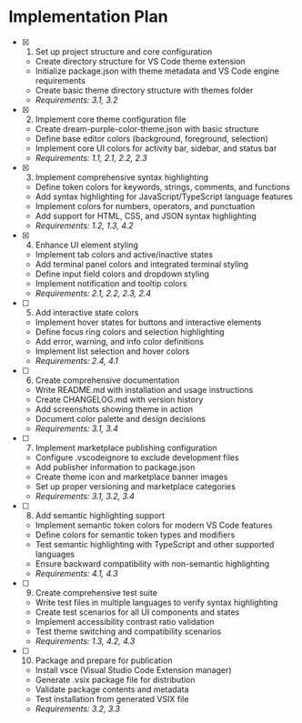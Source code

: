 # Implementation Plan

- [x] 1. Set up project structure and core configuration

  - Create directory structure for VS Code theme extension
  - Initialize package.json with theme metadata and VS Code engine requirements
  - Create basic theme directory structure with themes folder
  - _Requirements: 3.1, 3.2_

- [x] 2. Implement core theme configuration file

  - Create dream-purple-color-theme.json with basic structure
  - Define base editor colors (background, foreground, selection)
  - Implement core UI colors for activity bar, sidebar, and status bar
  - _Requirements: 1.1, 2.1, 2.2, 2.3_

- [x] 3. Implement comprehensive syntax highlighting

  - Define token colors for keywords, strings, comments, and functions
  - Add syntax highlighting for JavaScript/TypeScript language features
  - Implement colors for numbers, operators, and punctuation
  - Add support for HTML, CSS, and JSON syntax highlighting
  - _Requirements: 1.2, 1.3, 4.2_

- [x] 4. Enhance UI element styling

  - Implement tab colors and active/inactive states
  - Add terminal panel colors and integrated terminal styling
  - Define input field colors and dropdown styling
  - Implement notification and tooltip colors
  - _Requirements: 2.1, 2.2, 2.3, 2.4_

- [ ] 5. Add interactive state colors

  - Implement hover states for buttons and interactive elements
  - Define focus ring colors and selection highlighting
  - Add error, warning, and info color definitions
  - Implement list selection and hover colors
  - _Requirements: 2.4, 4.1_

- [ ] 6. Create comprehensive documentation

  - Write README.md with installation and usage instructions
  - Create CHANGELOG.md with version history
  - Add screenshots showing theme in action
  - Document color palette and design decisions
  - _Requirements: 3.1, 3.4_

- [ ] 7. Implement marketplace publishing configuration

  - Configure .vscodeignore to exclude development files
  - Add publisher information to package.json
  - Create theme icon and marketplace banner images
  - Set up proper versioning and marketplace categories
  - _Requirements: 3.1, 3.2, 3.4_

- [ ] 8. Add semantic highlighting support

  - Implement semantic token colors for modern VS Code features
  - Define colors for semantic token types and modifiers
  - Test semantic highlighting with TypeScript and other supported languages
  - Ensure backward compatibility with non-semantic highlighting
  - _Requirements: 4.1, 4.3_

- [ ] 9. Create comprehensive test suite

  - Write test files in multiple languages to verify syntax highlighting
  - Create test scenarios for all UI components and states
  - Implement accessibility contrast ratio validation
  - Test theme switching and compatibility scenarios
  - _Requirements: 1.3, 4.2, 4.3_

- [ ] 10. Package and prepare for publication
  - Install vsce (Visual Studio Code Extension manager)
  - Generate .vsix package file for distribution
  - Validate package contents and metadata
  - Test installation from generated VSIX file
  - _Requirements: 3.2, 3.3_
